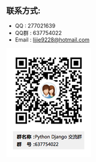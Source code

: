 
## 联系方式:
* QQ : 277021639
* QQ群 : 637754022
* Email : lijie9228@hotmail.com

![Python Django 交流群 二维码](https://raw.githubusercontent.com/lijie28/Django-StudyDemo/master/django学习qq群.png)

